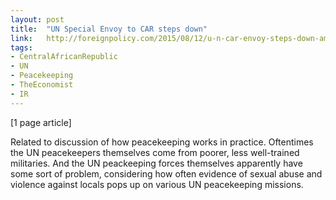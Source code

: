 ```yaml
---
layout: post
title:  "UN Special Envoy to CAR steps down"
link:   http://foreignpolicy.com/2015/08/12/u-n-car-envoy-steps-down-amid-allegations-of-abuse-by-peacekeepers/
tags:
- CentralAfricanRepublic
- UN
- Peacekeeping
- TheEconomist
- IR
---
```


[1 page article]

Related to discussion of how peacekeeping works in practice.  Oftentimes the UN peacekeepers themselves come from poorer, less well-trained militaries.  And the UN peackeeping forces themselves apparently have some sort of problem, considering how often evidence of sexual abuse and violence against locals pops up on various UN peacekeeping missions.